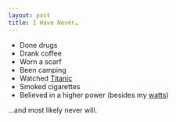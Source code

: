 ```yaml
---
layout: post
title: I Have Never…
---
```

* Done drugs
* Drank coffee
* Worn a scarf
* Been camping
* Watched [Titanic](http://imgur.com/wGEEiCK)
* Smoked cigarettes
* Believed in a higher power (besides my [watts](https://www.strava.com/athletes/1157))

…and most likely never will.
